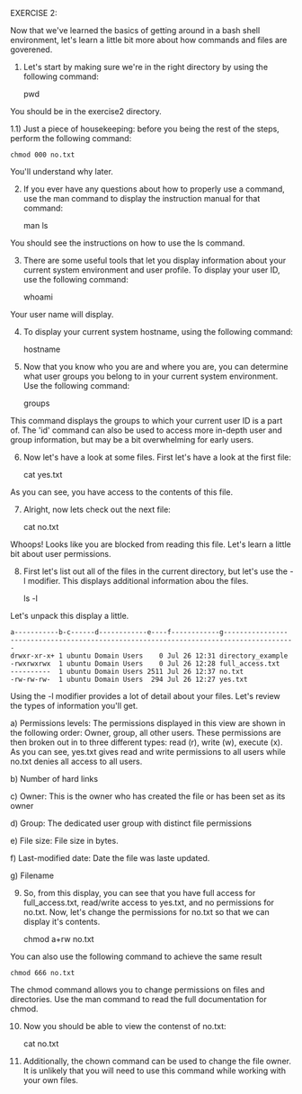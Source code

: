 EXERCISE 2:

Now that we've learned the basics of getting around in a bash shell environment, let's learn a little bit more about how commands and files are goverened.

1) Let's start by making sure we're in the right directory by using the following command:

    pwd

You should be in the exercise2 directory.

1.1) Just a piece of housekeeping: before you being the rest of the steps, perform the following command:

    chmod 000 no.txt
    
You'll understand why later.

2) If you ever have any questions about how to properly use a command, use the man command to display the instruction manual for that command:

    man ls
    
You should see the instructions on how to use the ls command.

3) There are some useful tools that let you display information about your current system environment and user profile. To display your user ID, use the following command:

    whoami

Your user name will display.

4) To display your current system hostname, using the following command:

    hostname
    
5) Now that you know who you are and where you are, you can determine what user groups you belong to in your current system environment. Use the following command:

    groups
    
This command displays the groups to which your current user ID is a part of. The 'id' command can also be used to access more in-depth user and group information, but may be a bit overwhelming for early users.

6) Now let's have a look at some files. First let's have a look at the first file:

    cat yes.txt

As you can see, you have access to the contents of this file.

7) Alright, now lets check out the next file:

    cat no.txt
    
Whoops! Looks like you are blocked from reading this file. Let's learn a little bit about user permissions.

8) First let's list out all of the files in the current directory, but let's use the -l modifier. This displays additional information abou the files.

    ls -l
    
Let's unpack this display a little.

    a-----------b-c------d------------e----f------------g----------------
    -----------------------------------------------------------------------
    drwxr-xr-x+ 1 ubuntu Domain Users    0 Jul 26 12:31 directory_example
    -rwxrwxrwx  1 ubuntu Domain Users    0 Jul 26 12:28 full_access.txt
    ----------  1 ubuntu Domain Users 2511 Jul 26 12:37 no.txt
    -rw-rw-rw-  1 ubuntu Domain Users  294 Jul 26 12:27 yes.txt

Using the -l modifier provides a lot of detail about your files. Let's review the types of information you'll get.

a)  Permissions levels: The permissions displayed in this view are shown in the following order: Owner, group, all other users. These permissions are then broken out in to three different types: read (r), write (w), execute (x). As you can see, yes.txt gives read and write permissions to all users while no.txt denies all access to all users.

b)  Number of hard links

c)  Owner: This is the owner who has created the file or has been set as its owner

d)  Group: The dedicated user group with distinct file permissions

e)  File size: File size in bytes.

f)  Last-modified date: Date the file was laste updated.

g)  Filename

9) So, from this display, you can see that  you have full access for full_access.txt, read/write access to yes.txt, and no permissions for no.txt. Now, let's change the permissions for no.txt so that we can display it's contents.

    chmod a+rw no.txt
    
You can also use the following command to achieve the same result

    chmod 666 no.txt
    
The chmod command allows you to change permissions on files and directories. Use the man command to read the full documentation for chmod.

10) Now you should be able to view the contenst of no.txt:

    cat no.txt 

11) Additionally, the chown command can be used to change the file owner. It is unlikely that you will need to use this command while working with your own files.
    


